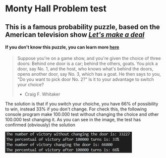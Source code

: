 # Monty Hall Problem test

## This is a famous probability puzzle, based on the American television show *[Let's make a deal](https://en.wikipedia.org/wiki/Let%27s_Make_a_Deal)*

#### If you don't know this puzzle, you can learn more [here](https://en.wikipedia.org/wiki/Monty_Hall_problem)

> Suppose you're on a game show, and you're given the choice of three doors: Behind one door is a car; behind the others, goats. You pick a door, say No. 1, and the host, who knows what's behind the doors, opens another door, say No. 3, which has a goat. He then says to you, "Do you want to pick door No. 2?" Is it to your advantage to switch your choice?
> - Craig F. Whitaker

The solution is that if you switch your choiche, you have 66% of possibility to win, instead 33% if you don't change. For check this, the following console program make 100.000
test without changing the choice and other 100.000 test changing it.
As you can see in the image, the test has confirmed (obviously) the solution  

![ResultOfTest](https://github.com/Astaneta/CambioPorta/blob/master/ResultMontyHall.png)
